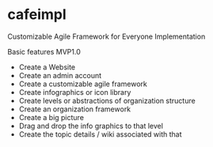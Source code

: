 # cafeimpl
Customizable Agile Framework for Everyone Implementation

Basic features MVP1.0
- Create a Website
- Create an admin account
- Create a customizable agile framework
- Create infographics or icon library
- Create levels or abstractions of organization structure
- Create an organization framework
- Create a big picture
- Drag and drop the info graphics to that level
- Create the topic details / wiki associated with that

